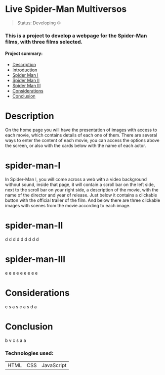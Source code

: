<h1>Live Spider-Man Multiversos</h1>

> Status: Developing ⚙️

### This is a project to develop a webpage for the Spider-Man films, with three films selected.

#### Project summary:


* [Description](#Description)
* [Introduction](#Introduction)
* [Spider Man I](#spider-man-I)
* [Spider Man II](#spider-man-II)
* [Spider Man III](#spider-man-III)
* [Considerations](#Considerations)
* [Conclusion](#Conclusion)



# Description

On the home page you will have the presentation of images with access to each movie, which contains details of each one of them.
There are several ways to enter the content of each movie, you can access the options above the screen, or also with the cards below with the name of each actor.

# spider-man-I

In Spider-Man I, you will come across a web with a video background without sound, inside that page, it will contain a scroll bar on the left side, next to the scroll bar on your right side, a description of the movie, with the name of the director and year of release.
Just below it contains a clickable button with the official trailer of the film. And below there are three clickable images with scenes from the movie according to each image.

# spider-man-II

d
d
d
d
d
d
d
d
d

# spider-man-III

e
e
e
e
e
e
e
e
e

# Considerations

c
s
a
s
c
a
s
d
a

# Conclusion

b
v
c
s
a
a




### Technologies used:

<table>
  <tr>
    <td>HTML</td>
    <td>CSS</td>
    <td>JavaScript</td>
  </tr>
  
</table>

